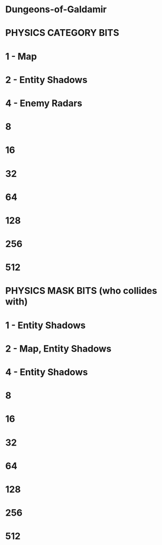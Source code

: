 # Dungeons-of-Galdamir
#
#
#
# PHYSICS CATEGORY BITS
# 1 - Map
# 2 - Entity Shadows
# 4 - Enemy Radars
# 8
# 16
# 32
# 64
# 128
# 256
# 512
#
#
#
# PHYSICS MASK BITS (who collides with)
# 1 - Entity Shadows
# 2 - Map, Entity Shadows
# 4 - Entity Shadows
# 8
# 16
# 32
# 64
# 128
# 256
# 512